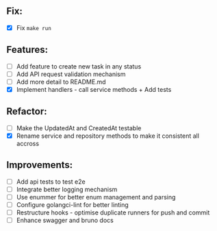 ## Fix:

- [x] Fix `make run`

## Features:

- [ ] Add feature to create new task in any status
- [ ] Add API request validation mechanism
- [ ] Add more detail to README.md
- [x] Implement handlers - call service methods + Add tests

## Refactor:

- [ ] Make the UpdatedAt and CreatedAt testable
- [x] Rename service and repository methods to make it consistent all accross

## Improvements:

- [ ] Add api tests to test e2e
- [ ] Integrate better logging mechanism
- [ ] Use enummer for better enum management and parsing
- [ ] Configure golangci-lint for better linting
- [ ] Restructure hooks - optimise duplicate runners for push and commit
- [ ] Enhance swagger and bruno docs
